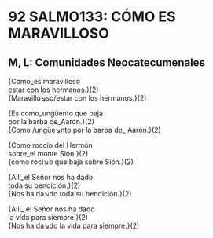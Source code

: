 # 92 SALMO133: CÓMO ES MARAVILLOSO

## M, L: Comunidades Neocatecumenales

{Cómo_es maravilloso  
estar con los hermanos.}(2)  
{Maravillo↘so/estar con los hermanos.}(2)  

{Es como_ungüento que baja  
por la barba de_Aarón.}(2)  
{Como /ungüe↘nto por la barba de_ Aarón.}(2)  

{Como roccío del Hermón  
sobre_el monte Sión,}(2)  
{como rocí↘o que baja sobre Sión.}(2)  

{Allí_el Señor nos ha dado  
toda su bendición.}(2)  
{Nos ha da↘do toda su bendición.}(2)  

{Allí_ el Señor nos ha dado  
la vida para siempre.}(2)  
{Nos ha da↘do la vida para siempre.}(2)  

